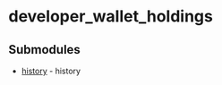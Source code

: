 # developer_wallet_holdings

<!-- CUSTOM DOCS START -->

<!-- CUSTOM DOCS END -->

## Submodules
- [history](history/README.md) - history

